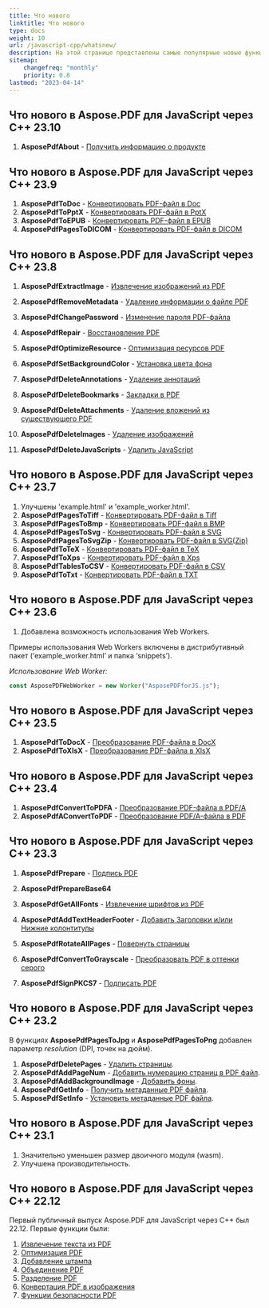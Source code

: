 ```yaml
---
title: Что нового
linktitle: Что нового
type: docs
weight: 10
url: /javascript-cpp/whatsnew/
description: На этой странице представлены самые популярные новые функции в Aspose.PDF для JavaScript, которые были введены в последних выпусках.
sitemap:
    changefreq: "monthly"
    priority: 0.8
lastmod: "2023-04-14"
---
```


## Что нового в Aspose.PDF для JavaScript через C++ 23.10

1. **AsposePdfAbout** - [Получить информацию о продукте](/pdf/javascript-cpp/get-info-about-product/)

## Что нового в Aspose.PDF для JavaScript через C++ 23.9

1. **AsposePdfToDoc** - [Конвертировать PDF-файл в Doc](/pdf/javascript-cpp/conversion/)
1. **AsposePdfToPptX** - [Конвертировать PDF-файл в PptX](/pdf/javascript-cpp/conversion/)
1. **AsposePdfToEPUB** - [Конвертировать PDF-файл в EPUB](/pdf/javascript-cpp/conversion/)
1. **AsposePdfPagesToDICOM** - [Конвертировать PDF-файл в DICOM](/pdf/javascript-cpp/conversion/)

## Что нового в Aspose.PDF для JavaScript через C++ 23.8

1. **AsposePdfExtractImage** - [Извлечение изображений из PDF](/pdf/javascript-cpp/extract-images-from-the-pdf-file/)
1. **AsposePdfRemoveMetadata** - [Удаление информации о файле PDF](/pdf/javascript-cpp/pdf-file-metadata/)
1. **AsposePdfChangePassword** - [Изменение пароля PDF-файла](/pdf/javascript-cpp/change-password-pdf/)
1. **AsposePdfRepair** - [Восстановление PDF](/pdf/javascript-cpp/repair-pdf/)
1. **AsposePdfOptimizeResource** - [Оптимизация ресурсов PDF](/pdf/javascript-cpp/optimize-pdf-resources/)
1. **AsposePdfSetBackgroundColor** - [Установка цвета фона](/pdf/javascript-cpp/set-background-color/)
1. **AsposePdfDeleteAnnotations** - [Удаление аннотаций](/pdf/javascript-cpp/delete-annotation/)
1. **AsposePdfDeleteBookmarks** - [Закладки в PDF](/pdf/javascript-cpp/bookmark/)
1. **AsposePdfDeleteAttachments** - [Удаление вложений из существующего PDF](/pdf/javascript-cpp/removing-attachment-from-an-existing-pdf/)
1. **AsposePdfDeleteImages** - [Удаление изображений](/pdf/javascript-cpp/delete-images-from-pdf-file/)

1. **AsposePdfDeleteJavaScripts** - [Удалить JavaScript](/pdf/javascript-cpp/delete-javascripts/)

## Что нового в Aspose.PDF для JavaScript через C++ 23.7

1. Улучшены 'example.html' и 'example_worker.html'.
1. **AsposePdfPagesToTiff** - [Конвертировать PDF-файл в Tiff](/pdf/javascript-cpp/conversion/)
1. **AsposePdfPagesToBmp** - [Конвертировать PDF-файл в BMP](/pdf/javascript-cpp/conversion/)
1. **AsposePdfPagesToSvg** - [Конвертировать PDF-файл в SVG](/pdf/javascript-cpp/conversion/)
1. **AsposePdfPagesToSvgZip** - [Конвертировать PDF-файл в SVG(Zip)](/pdf/javascript-cpp/conversion/)
1. **AsposePdfToTeX** - [Конвертировать PDF-файл в TeX](/pdf/javascript-cpp/conversion/)
1. **AsposePdfToXps** - [Конвертировать PDF-файл в Xps](/pdf/javascript-cpp/conversion/)
1. **AsposePdfTablesToCSV** - [Конвертировать PDF-файл в CSV](/pdf/javascript-cpp/conversion/)
1. **AsposePdfToTxt** - [Конвертировать PDF-файл в TXT](/pdf/javascript-cpp/conversion/)


## Что нового в Aspose.PDF для JavaScript через C++ 23.6

1. Добавлена возможность использования Web Workers.

Примеры использования Web Workers включены в дистрибутивный пакет (‘example_worker.html’ и папка ‘snippets’).

_Использование Web Worker:_

```js
const AsposePDFWebWorker = new Worker("AsposePDFforJS.js");
```

## Что нового в Aspose.PDF для JavaScript через C++ 23.5

1. **AsposePdfToDocX** - [Преобразование PDF-файла в DocX](/pdf/javascript-cpp/conversion/)
1. **AsposePdfToXlsX** - [Преобразование PDF-файла в XlsX](/pdf/javascript-cpp/conversion/)

## Что нового в Aspose.PDF для JavaScript через C++ 23.4

1. **AsposePdfConvertToPDFA** - [Преобразование PDF-файла в PDF/A](/pdf/javascript-cpp/conversion/)
1. **AsposePdfAConvertToPDF** - [Преобразование PDF/A-файла в PDF](/pdf/javascript-cpp/conversion/)

## Что нового в Aspose.PDF для JavaScript через C++ 23.3

1. **AsposePdfPrepare** - [Подпись PDF](/pdf/javascript-cpp/sign-pdf/)
1. **AsposePdfPrepareBase64**
1. **AsposePdfGetAllFonts** - [Извлечение шрифтов из PDF](/pdf/javascript-cpp/extract-fonts-from-pdf/)

1. **AsposePdfAddTextHeaderFooter** - [Добавить Заголовки и/или Нижние колонтитулы](/pdf/javascript-cpp/add-headers-and-footers-of-pdf-file/)
1. **AsposePdfRotateAllPages** - [Повернуть страницы](/pdf/javascript-cpp/rotate-pages/)
1. **AsposePdfConvertToGrayscale** - [Преобразовать PDF в оттенки серого](/pdf/javascript-cpp/conversion/)
1. **AsposePdfSignPKCS7** - [Подписать PDF](/pdf/javascript-cpp/sign-pdf/)

## Что нового в Aspose.PDF для JavaScript через C++ 23.2

В функциях **AsposePdfPagesToJpg** и **AsposePdfPagesToPng** добавлен параметр *resolution* (DPI, точек на дюйм).

1. **AsposePdfDeletePages** - [Удалить страницы](/pdf/javascript-cpp/delete-pages/).
1. **AsposePdfAddPageNum** - [Добавить нумерацию страниц в PDF файл](/pdf/javascript-cpp/add-page-number/).
1. **AsposePdfAddBackgroundImage** - [Добавить фоны](/pdf/javascript-cpp/add-backgrounds/).
1. **AsposePdfGetInfo** - [Получить метаданные PDF файла](/pdf/javascript-cpp/pdf-file-metadata/).
1. **AsposePdfSetInfo** - [Установить метаданные PDF файла](/pdf/javascript-cpp/pdf-file-metadata/).

## Что нового в Aspose.PDF для JavaScript через C++ 23.1

1. Значительно уменьшен размер двоичного модуля (wasm).
1. Улучшена производительность.

## Что нового в Aspose.PDF для JavaScript через C++ 22.12

Первый публичный выпуск Aspose.PDF для JavaScript через C++ был 22.12.
Первые функции были:

1. [Извлечение текста из PDF](/pdf/javascript-cpp/extract-text/)
1. [Оптимизация PDF](/pdf/javascript-cpp/optimize-pdf/)
1. [Добавление штампа](/pdf/javascript-cpp/stamping/)
1. [Объединение PDF](/pdf/javascript-cpp/merge-pdf/)
1. [Разделение PDF](/pdf/javascript-cpp/split-pdf/)
1. [Конвертация PDF в изображения](/pdf/javascript-cpp/conversion/)
1. [Функции безопасности PDF](/pdf/javascript-cpp/decrypt-pdf/)